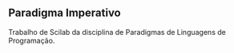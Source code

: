 ## Paradigma Imperativo
 
Trabalho de Scilab da disciplina de Paradigmas de Linguagens de Programação.
